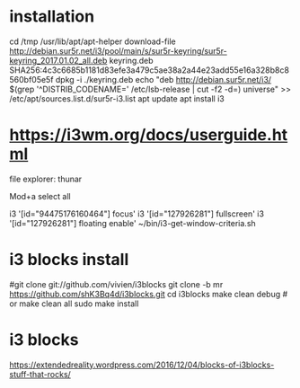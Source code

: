 # installation
cd /tmp
/usr/lib/apt/apt-helper download-file http://debian.sur5r.net/i3/pool/main/s/sur5r-keyring/sur5r-keyring_2017.01.02_all.deb keyring.deb SHA256:4c3c6685b1181d83efe3a479c5ae38a2a44e23add55e16a328b8c8560bf05e5f
dpkg -i ./keyring.deb
echo "deb http://debian.sur5r.net/i3/ $(grep '^DISTRIB_CODENAME=' /etc/lsb-release | cut -f2 -d=) universe" >> /etc/apt/sources.list.d/sur5r-i3.list
apt update
apt install i3

# https://i3wm.org/docs/userguide.html


file explorer: thunar

Mod+a select all

i3 '[id="94475176160464"] focus'
i3 '[id="127926281"] fullscreen'
i3 '[id="127926281"] floating enable'
~/bin/i3-get-window-criteria.sh


# i3 blocks install
#git clone git://github.com/vivien/i3blocks
git clone -b mr https://github.com/shK3Bq4d/i3blocks.git
cd i3blocks
make clean debug # or make clean all
sudo make install

# i3 blocks
https://extendedreality.wordpress.com/2016/12/04/blocks-of-i3blocks-stuff-that-rocks/
